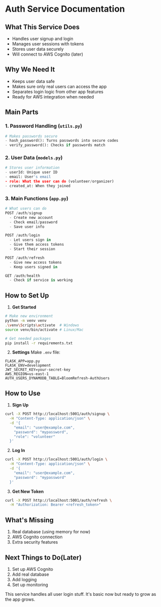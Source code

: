 # Auth Service Documentation

## What This Service Does
- Handles user signup and login
- Manages user sessions with tokens
- Stores user data securely
- Will connect to AWS Cognito (later)

## Why We Need It
- Keeps user data safe
- Makes sure only real users can access the app
- Separates login logic from other app features
- Ready for AWS integration when needed

## Main Parts

### 1. Password Handling (`utils.py`)
```python
# Makes passwords secure
- hash_password(): Turns passwords into secure codes
- verify_password(): Checks if passwords match
```

### 2. User Data (`models.py`)
```python
# Stores user information
- userId: Unique user ID
- email: User's email
- role: What the user can do (volunteer/organizer)
- created_at: When they joined
```

### 3. Main Functions (`app.py`)
```python
# What users can do
POST /auth/signup
  - Create new account
  - Check email/password
  - Save user info

POST /auth/login
  - Let users sign in
  - Give them access tokens
  - Start their session

POST /auth/refresh
  - Give new access tokens
  - Keep users signed in

GET /auth/health
  - Check if service is working
```

## How to Set Up

1. **Get Started**
```bash
# Make new environment
python -m venv venv
.\venv\Scripts\activate  # Windows
source venv/bin/activate # Linux/Mac

# Get needed packages
pip install -r requirements.txt
```

2. **Settings**
Make `.env` file:
```env
FLASK_APP=app.py
FLASK_ENV=development
JWT_SECRET_KEY=your-secret-key
AWS_REGION=us-east-1
AUTH_USERS_DYNAMODB_TABLE=BloomRefresh-AuthUsers
```

## How to Use

1. **Sign Up**
```bash
curl -X POST http://localhost:5001/auth/signup \
  -H "Content-Type: application/json" \
  -d '{
    "email": "user@example.com",
    "password": "mypassword",
    "role": "volunteer"
  }'
```

2. **Log In**
```bash
curl -X POST http://localhost:5001/auth/login \
  -H "Content-Type: application/json" \
  -d '{
    "email": "user@example.com",
    "password": "mypassword"
  }'
```

3. **Get New Token**
```bash
curl -X POST http://localhost:5001/auth/refresh \
  -H "Authorization: Bearer <refresh_token>"
```

## What's Missing
1. Real database (using memory for now)
2. AWS Cognito connection
3. Extra security features

## Next Things to Do(Later)
1. Set up AWS Cognito
2. Add real database
3. Add logging
4. Set up monitoring

This service handles all user login stuff. It's basic now but ready to grow as the app grows.
